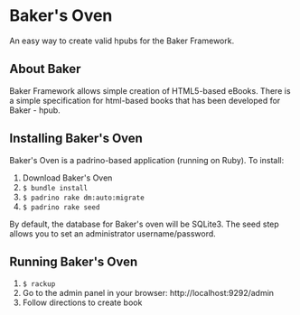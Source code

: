 Baker's Oven
============

An easy way to create valid hpubs for the Baker Framework.

About Baker
-----------

Baker Framework allows simple creation of HTML5-based eBooks. There is
a simple specification for html-based books that has been developed for
Baker - hpub.

Installing Baker's Oven
--------------------

Baker's Oven is a padrino-based application (running on Ruby). To
install:

1. Download Baker's Oven
2. `$ bundle install`
3. `$ padrino rake dm:auto:migrate`
4. `$ padrino rake seed`

By default, the database for Baker's oven will be SQLite3. The seed step
allows you to set an administrator username/password.


Running Baker's Oven
--------------------

1. `$ rackup`
2. Go to the admin panel in your browser: http://localhost:9292/admin
3. Follow directions to create book

